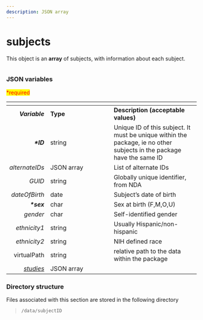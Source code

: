 ```yaml
---
description: JSON array
---
```


# subjects

This object is an **array** of subjects, with information about each subject.

<figure><img src="https://mermaid.ink/img/pako:eNqVlF1vmzAUhv9K5CoSkSAiEU2JK_Wqu5mmTVrvJm48fEi8Akb-0MKi_PfZBjuB9qLlAr8HP-_x8TFwRiWngDA6CNIdF99-Fu3CXIJzlSRPHSlfyQGicVw9Xmejry8_vju1MiAlikT2dovYBKyDmrUgo6BmBJw6EKyBVsnoRs8om5qyUrk1EqsYb4noVwPlniZPUv_-A6VJ5IXPMs4fBNcdaUndSyYjFyU-9Ki32nRKU2ZKH8d3iAaI1MIgXrzDUKEPMnL3MDsktEuY_doV3PB2OtQ6r3K5HCzJ2h6SII2sWG3PyUoPvUVtHywoJ2e1XN403mLXcICv8cI9WHlfOFRXxxgMHh_NHH4j1uD1YPDRxBC2oPoaFqF8y9T4rqqq2HRL8FdIKJFHIgTp8XZqmqzyGeOsC5-xTlrxEePMHk70I97B49-44ID7NI0HD77LsmzUyV9G1RFn3QnFqAHREEbN53-2uQqkjtBAgbCRFCqia1Wgor0YVHem-_CFMsUFwhWpJcSIaMVf-rZEWAkNHnpmxPxNmkCZT-4X55MY4TM6IZzGqEd4m-7Wuzx7yHf55mGb77P8EqN_zpGu98OV3-83m902zy__ASVglHU?type=png" alt=""><figcaption></figcaption></figure>

### JSON variables

<mark style="color:red;">\*required</mark>

<table data-header-hidden><thead><tr><th align="right"></th><th width="152.00000000000003"></th><th></th></tr></thead><tbody><tr><td align="right"><em><strong>Variable</strong></em></td><td><strong>Type</strong></td><td><strong>Description (acceptable values)</strong></td></tr><tr><td align="right"><em><strong>*ID</strong></em></td><td>string</td><td>Unique ID of this subject. It must be unique within the package, ie no other subjects in the package have the same ID</td></tr><tr><td align="right"><em>alternateIDs</em></td><td>JSON array</td><td>List of alternate IDs</td></tr><tr><td align="right"><em>GUID</em></td><td>string</td><td>Globally unique identifier, from NDA</td></tr><tr><td align="right"><em>dateOfBirth</em></td><td>date</td><td>Subject’s date of birth</td></tr><tr><td align="right"><em><strong>*sex</strong></em></td><td>char</td><td>Sex at birth (F,M,O,U)</td></tr><tr><td align="right"><em>gender</em></td><td>char</td><td>Self-identified gender</td></tr><tr><td align="right"><em>ethnicity1</em></td><td>string</td><td>Usually Hispanic/non-hispanic</td></tr><tr><td align="right"><em>ethnicity2</em></td><td>string</td><td>NIH defined race</td></tr><tr><td align="right">virtualPath</td><td>string</td><td>relative path to the data within the package</td></tr><tr><td align="right"><a href="studies/"><em>studies</em></a></td><td>JSON array</td><td></td></tr></tbody></table>

### Directory structure

Files associated with this section are stored in the following directory

> `/data/subjectID`
